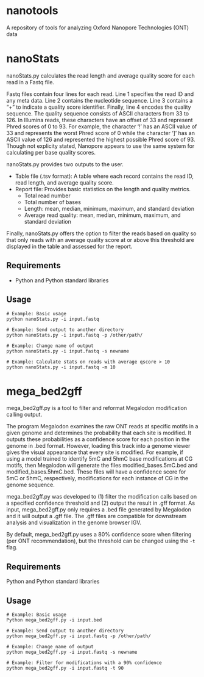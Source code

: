 # nanotools
A repository of tools for analyzing Oxford Nanopore Technologies (ONT) data

# nanoStats
nanoStats.py calculates the read length and average quality score for each read in a Fastq file.

Fastq files contain four lines for each read. Line 1 specifies the read ID and any meta data. Line 2 contains the nucleotide sequence. Line 3 contains a “+” to indicate a quality score identifier. Finally, line 4 encodes the quality sequence. The quality sequence consists of ASCII characters from 33 to 126. In Illumina reads, these characters have an offset of 33 and represent Phred scores of 0 to 93. For example, the character ‘!’ has an ASCII value of 33 and represents the worst Phred score of 0 while the character ‘]’ has an ASCII value of 126 and represented the highest possible Phred score of 93. Though not explicity stated, Nanopore appears to use the same system for calculating per base quality scores.

nanoStats.py provides two outputs to the user. 
* Table file (.tsv format): A table where each record contains the read ID, read length, and average quality score. 
* Report file: Provides basic statistics on the length and quality metrics. 
    * Total read number
    * Total number of bases
    * Length: mean, median, minimum, maximum, and standard deviation
    * Average read quality: mean, median, minimum, maximum, and standard deviation

Finally, nanoStats.py offers the option to filter the reads based on quality so that only reads with an average quality score at or above this threshold are displayed in the table and assessed for the report.

## Requirements
* Python and Python standard libraries

## Usage
```
# Example: Basic usage
python nanoStats.py -i input.fastq

# Example: Send output to another directory
python nanoStats.py -i input.fastq -p /other/path/

# Example: Change name of output
python nanoStats.py -i input.fastq -s newname

# Example: Calculate stats on reads with average qscore > 10
python nanoStats.py -i input.fastq -m 10
```



# mega_bed2gff
mega_bed2gff.py is a tool to filter and reformat Megalodon modification calling output.

The program Megalodon examines the raw ONT reads at specific motifs in a given genome and determines the probability that each site is modified. It outputs these probabilities as a confidence score for each position in the genome in .bed format. However, loading this track into a genome viewer gives the visual appearance that every site is modified. For example, if using a model trained to identify 5mC and 5hmC base modifications at CG motifs, then Megalodon will generate the files modified_bases.5mC.bed and modified_bases.5hmC.bed. These files will have a confidence score for 5mC or 5hmC, respectively, modifications for each instance of CG in the genome sequence. 

mega_bed2gff.py was developed to (1) filter the modification calls based on a specified confidence threshold and (2) output the result in .gff format. As input, mega_bed2gff.py only requires a .bed file generated by Megalodon and it will output a .gff file. The .gff files are compatible for downstream analysis and visualization in the genome browser IGV.

By default, mega_bed2gff.py uses a 80% confidence score when filtering (per ONT recommendation), but the threshold can be changed using the `-t` flag. 

## Requirements
Python and Python standard libraries

## Usage
```
# Example: Basic usage
Python mega_bed2gff.py -i input.bed

# Example: Send output to another directory
python mega_bed2gff.py -i input.fastq -p /other/path/

# Example: Change name of output
python mega_bed2gff.py -i input.fastq -s newname

# Example: Filter for modifications with a 90% confidence
python mega_bed2gff.py -i input.fastq -t 90
```
